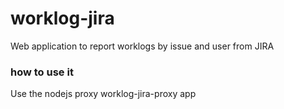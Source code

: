 worklog-jira
============

Web application to report worklogs by issue and user from JIRA

### how to use it

Use the nodejs proxy worklog-jira-proxy app
